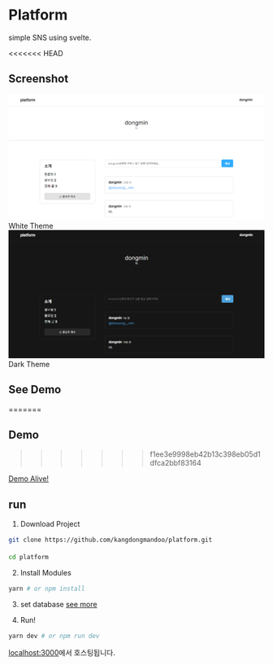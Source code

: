 # Platform

simple SNS using svelte.

<<<<<<< HEAD
## Screenshot

![img](./docs/screen.png)
White Theme
![img](./docs/screen-dark.png)
Dark Theme

## See Demo
=======
## Demo
>>>>>>> f1ee3e9998eb42b13c398eb05d1dfca2bbf83164

[Demo Alive!](https://platformweb-demo.netlify.app/)

## run

1. Download Project

```bash
git clone https://github.com/kangdongmandoo/platform.git

cd platform
```

2. Install Modules

```bash
yarn # or npm install
```

3. set database
   [see more](./docs/run-project.md)

4. Run!

```bash
yarn dev # or npm run dev
```

[localhost:3000](http://localhost:3000)에서 호스팅됩니다.
